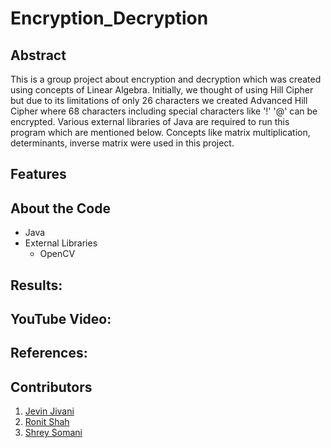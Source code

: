 # Encryption_Decryption

Abstract
---

This is a group project about encryption and decryption which was created using concepts of Linear Algebra. Initially, we thought of using Hill Cipher but due to its limitations of only 26 characters we created Advanced Hill Cipher where 68 characters including special characters like '!' '@' can be encrypted. Various external libraries of Java are required to run this program which are mentioned below. Concepts like matrix multiplication, determinants, inverse matrix were used in this project.

Features
--

About the Code
----

* Java  
* External Libraries  
  *  OpenCV

Results:
---

YouTube Video:
---

References:
---

Contributors
---

1. [Jevin Jivani](https://github.com/jevinjivani2507)
2. [Ronit Shah](https://github.com/ronit-shah)
3. [Shrey Somani](https://github.com/shreysomani-2703)
